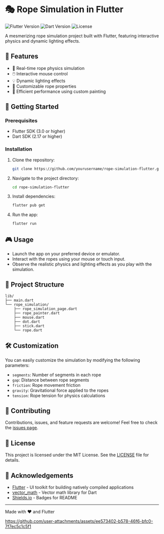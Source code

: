 # 🎭 Rope Simulation in Flutter

![Flutter Version](https://img.shields.io/badge/Flutter-3.0+-blue.svg)
![Dart Version](https://img.shields.io/badge/Dart-2.17+-blue.svg)
![License](https://img.shields.io/badge/license-MIT-green.svg)

A mesmerizing rope simulation project built with Flutter, featuring interactive physics and dynamic lighting effects.

## 🌟 Features

- 🧵 Real-time rope physics simulation
- 🖱️ Interactive mouse control
- 💡 Dynamic lighting effects
- 🎨 Customizable rope properties
- 🔧 Efficient performance using custom painting

## 🚀 Getting Started

### Prerequisites

- Flutter SDK (3.0 or higher)
- Dart SDK (2.17 or higher)

### Installation

1. Clone the repository:
   ```sh
   git clone https://github.com/yourusername/rope-simulation-flutter.git
   ```

2. Navigate to the project directory:
   ```sh
   cd rope-simulation-flutter
   ```

3. Install dependencies:
   ```sh
   flutter pub get
   ```

4. Run the app:
   ```sh
   flutter run
   ```

## 🎮 Usage

- Launch the app on your preferred device or emulator.
- Interact with the ropes using your mouse or touch input.
- Observe the realistic physics and lighting effects as you play with the simulation.

## 🧩 Project Structure

```
lib/
├── main.dart
└── rope_simulation/
    ├── rope_simulation_page.dart
    ├── rope_painter.dart
    ├── mouse.dart
    ├── dot.dart
    ├── stick.dart
    └── rope.dart
```

## 🛠️ Customization

You can easily customize the simulation by modifying the following parameters:

- `segments`: Number of segments in each rope
- `gap`: Distance between rope segments
- `friction`: Rope movement friction
- `gravity`: Gravitational force applied to the ropes
- `tension`: Rope tension for physics calculations

## 🤝 Contributing

Contributions, issues, and feature requests are welcome! Feel free to check the [issues page](https://github.com/yourusername/rope-simulation-flutter/issues).

## 📜 License

This project is licensed under the MIT License. See the [LICENSE](LICENSE) file for details.

## 🙏 Acknowledgements

- [Flutter](https://flutter.dev/) - UI toolkit for building natively compiled applications
- [vector_math](https://pub.dev/packages/vector_math) - Vector math library for Dart
- [Shields.io](https://shields.io/) - Badges for README

---

Made with ❤️ and Flutter


https://github.com/user-attachments/assets/ee573402-b578-46f6-bfc0-7f7ec5c1c5f1

